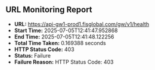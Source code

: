 ## URL Monitoring Report

- **URL:** https://api-gw1-prod1.fisglobal.com/gw/v1/health
- **Start Time:** 2025-07-05T12:41:47.952868
- **End Time:** 2025-07-05T12:41:48.122256
- **Total Time Taken:** 0.169388 seconds
- **HTTP Status Code:** 403
- **Status:** Failure
- **Failure Reason:** HTTP Status Code: 403
